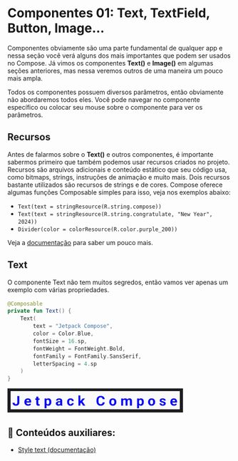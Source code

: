 # Componentes 01: Text, TextField, Button, Image...

Componentes obviamente são uma parte fundamental de qualquer app e nessa seção você verá alguns dos mais importantes que podem ser usados no Compose. Já vimos os componentes **Text()** e **Image()** em algumas seções anteriores, mas nessa veremos outros de uma maneira um pouco mais ampla.

Todos os componentes possuem diversos parâmetros, então obviamente não abordaremos todos eles. Você pode navegar no componente específico ou colocar seu mouse sobre o componente para ver os parâmetros.

## Recursos

Antes de falarmos sobre o **Text()** e outros componentes, é importante sabermos primeiro que também podemos usar recursos criados no projeto. Recursos são arquivos adicionais e conteúdo estático que seu código usa, como bitmaps, strings, instruções de animação e muito mais. Dois recursos bastante utilizados são recursos de strings e de cores. Compose oferece algumas funções Composable simples para isso, veja nos exemplos abaixo:

- ```Text(text = stringResource(R.string.compose))```
- ```Text(text = stringResource(R.string.congratulate, "New Year", 2024))```
- ```Divider(color = colorResource(R.color.purple_200))```

Veja a [documentação](https://developer.android.com/jetpack/compose/resources) para saber um pouco mais.

## Text

O componente Text não tem muitos segredos, então vamos ver apenas um exemplo com várias propriedades.

```kotlin
@Composable
private fun Text() {
    Text(
        text = "Jetpack Compose",
        color = Color.Blue,
        fontSize = 16.sp,
        fontWeight = FontWeight.Bold,
        fontFamily = FontFamily.SansSerif,
        letterSpacing = 4.sp
    )
}
```

![Text](text/img-01.png)

## :link: Conteúdos auxiliares:
- [Style text (documentação)](https://developer.android.com/jetpack/compose/text/style-text)